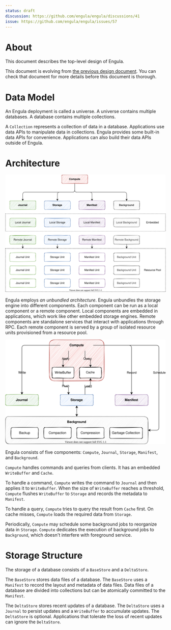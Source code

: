 ```yaml
---
status: draft
discussion: https://github.com/engula/engula/discussions/41
issue: https://github.com/engula/engula/issues/57
---
```


# About

This document describes the top-level design of Engula.

This document is evolving from [the previous design document][demo-1-url]. You can check that document for more details before this document is thorough.

[demo-1-url]: https://github.com/engula/engula/blob/demo-1/docs/design.md

# Data Model

An Engula deployment is called a universe. A universe contains multiple databases. A database contains multiple collections.

A `Collection` represents a collection of data in a database. Applications use data APIs to manipulate data in collections. Engula provides some built-in data APIs for convenience. Applications can also build their data APIs outside of Engula.

# Architecture

![Architecture](images/architecture.drawio.svg)

Engula employs *an unbundled architecture*. Engula unbundles the storage engine into different components. Each component can be run as a local component or a remote component. Local components are embedded in applications, which work like other embedded storage engines. Remote components are standalone services that interact with applications through RPC. Each remote component is served by a group of isolated resource units provisioned from a resource pool.

![Component Interaction](images/component-interaction.drawio.svg)

Engula consists of five components: `Compute`, `Journal`, `Storage`, `Manifest`, and `Background`.

`Compute` handles commands and queries from clients. It has an embedded `WriteBuffer` and `Cache`.

To handle a command, `Compute` writes the command to `Journal` and then applies it to `WriteBuffer`. When the size of `WriteBuffer` reaches a threshold, `Compute` flushes `WriteBuffer` to `Storage` and records the metadata to `Manifest`.

To handle a query, `Compute` tries to query the result from `Cache` first. On cache misses, `Compute` loads the required data from `Storage`.

Periodically, `Compute` may schedule some background jobs to reorganize data in `Storage`. `Compute` dedicates the execution of background jobs to `Background`, which doesn't interfere with foreground service.

# Storage Structure

The storage of a database consists of a `BaseStore` and a `DeltaStore`.

The `BaseStore` stores data files of a database. The `BaseStore` uses a `Manifest` to record the layout and metadata of data files. Data files of a database are divided into collections but can be atomically committed to the `Manifest`.

The `DeltaStore` stores recent updates of a database. The `DeltaStore` uses a `Journal` to persist updates and a `WriteBuffer` to accumulate updates. The `DeltaStore` is optional. Applications that tolerate the loss of recent updates can ignore the `DeltaStore`.

